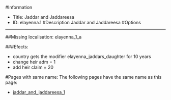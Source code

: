 #Information
 - Title: Jaddar and Jaddareesa
 - ID: elayenna.1
#Description
Jaddar and Jaddareesa
#Options

___
##Missing localisation: elayenna_1_a

###Efects:<ul><li>country gets the modifier elayenna_jaddars_daughter for 10 years</li><li>change heir adm = 1</li><li>add heir claim = 20</li></ul>


#Pages with same name:
The following pages have the same name as this page:
 - [jaddar_and_jaddareesa_1](jaddar_and_jaddareesa_1.md)
